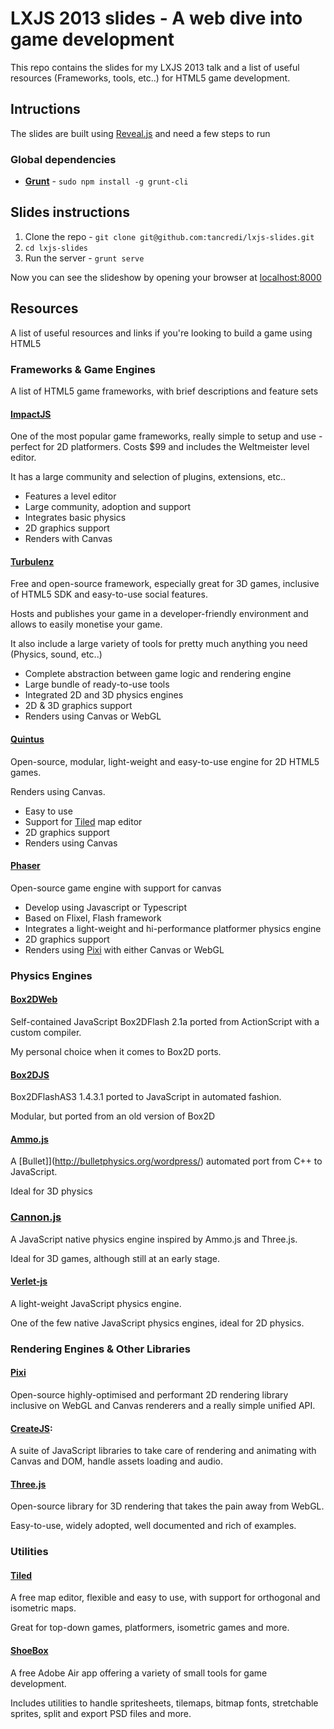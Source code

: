 
# LXJS 2013 slides - A web dive into game development

This repo contains the slides for my LXJS 2013 talk and a list of useful resources (Frameworks, tools, etc..) for HTML5 game development.


## Intructions

The slides are built using [Reveal.js](http://lab.hakim.se/reveal-js/#/) and need a few steps to run

### Global dependencies

* **[Grunt](gruntjs.com)** - `sudo npm install -g grunt-cli`


## Slides instructions

1. Clone the repo - `git clone git@github.com:tancredi/lxjs-slides.git`
2. `cd lxjs-slides`
3. Run the server - `grunt serve`

Now you can see the slideshow by opening your browser at [localhost:8000](http://localhost:8000)


## Resources

A list of useful resources and links if you're looking to build a game using HTML5


### Frameworks & Game Engines

A list of HTML5 game frameworks, with brief descriptions and feature sets

#### [ImpactJS](http://impactjs.com/)

One of the most popular game frameworks, really simple to setup and use - perfect for 2D platformers.
Costs $99 and includes the Weltmeister level editor.

It has a large community and selection of plugins, extensions, etc..

* Features a level editor
* Large community, adoption and support
* Integrates basic physics
* 2D graphics support
* Renders with Canvas

#### [Turbulenz](https://turbulenz.com/)

Free and open-source framework, especially great for 3D games, inclusive of HTML5 SDK and easy-to-use social features.

Hosts and publishes your game in a developer-friendly environment and allows to easily monetise your game.

It also include a large variety of tools for pretty much anything you need (Physics, sound, etc..)

* Complete abstraction between game logic and rendering engine
* Large bundle of ready-to-use tools
* Integrated 2D and 3D physics engines
* 2D & 3D graphics support
* Renders using Canvas or WebGL

#### [Quintus](http://html5quintus.com/)

Open-source, modular, light-weight and easy-to-use engine for 2D HTML5 games.

Renders using Canvas.

* Easy to use
* Support for [Tiled](http://www.mapeditor.org/) map editor
* 2D graphics support
* Renders using Canvas

#### [Phaser](http://www.photonstorm.com/phaser)

Open-source game engine with support for canvas

* Develop using Javascript or Typescript
* Based on Flixel, Flash framework
* Integrates a light-weight and hi-performance platformer physics engine
* 2D graphics support
* Renders using [Pixi](https://github.com/GoodBoyDigital/pixi.js/) with either Canvas or WebGL


### Physics Engines

#### [Box2DWeb](https://code.google.com/p/box2dweb/)

Self-contained JavaScript Box2DFlash 2.1a ported from ActionScript with a custom compiler.

My personal choice when it comes to Box2D ports.

#### [Box2DJS](http://box2d-js.sourceforge.net/)

Box2DFlashAS3 1.4.3.1 ported to JavaScript in automated fashion.

Modular, but ported from an old version of Box2D

#### [Ammo.js](https://github.com/kripken/ammo.js/)

A [Bullet]](http://bulletphysics.org/wordpress/) automated port from C++ to JavaScript.

Ideal for 3D physics

### [Cannon.js](https://github.com/schteppe/cannon.js)

A JavaScript native physics engine inspired by Ammo.js and Three.js.

Ideal for 3D games, although still at an early stage.

#### [Verlet-js](http://subprotocol.com/verlet-js/)

A light-weight JavaScript physics engine.

One of the few native JavaScript physics engines, ideal for 2D physics.

### Rendering Engines & Other Libraries

#### [Pixi](https://github.com/GoodBoyDigital/pixi.js/)

Open-source highly-optimised and performant 2D rendering library inclusive on WebGL and Canvas renderers and a really simple unified API.

#### [CreateJS](http://www.createjs.com/):

A suite of JavaScript libraries to take care of rendering and animating with Canvas and DOM, handle assets loading and audio.

#### [Three.js](http://threejs.org/)

Open-source library for 3D rendering that takes the pain away from WebGL.

Easy-to-use, widely adopted, well documented and rich of examples.


### Utilities

#### [Tiled](http://www.mapeditor.org/)

A free map editor, flexible and easy to use, with support for orthogonal and isometric maps.

Great for top-down games, platformers, isometric games and more.

#### [ShoeBox](http://renderhjs.net/shoebox/)

A free Adobe Air app offering a variety of small tools for game development.

Includes utilities to handle spritesheets, tilemaps, bitmap fonts, stretchable sprites, split and export PSD files and more.

